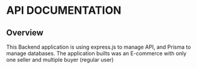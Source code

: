 # API DOCUMENTATION

## Overview
This Backend application is using express.js to manage API, and Prisma to manage databases. The application builts was an E-commerce with only one seller and multiple buyer (regular user)
